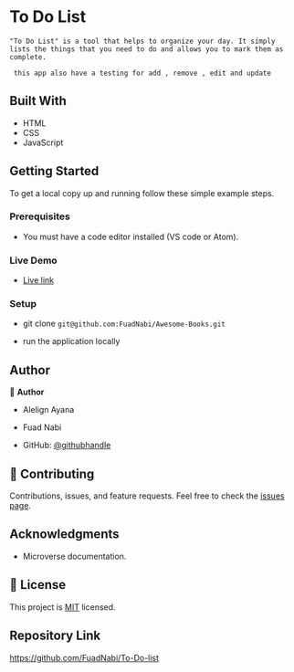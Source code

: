 # To Do List 

`"To Do List" is a tool that helps to organize your day. It simply lists the things that you need to do and allows you to mark them as complete.`

` this app also have a testing for add , remove , edit and update`

## Built With

- HTML
- CSS
- JavaScript

## Getting Started

To get a local copy up and running follow these simple example steps.

### Prerequisites

- You must have a code editor installed (VS code or Atom).

### Live Demo

- [Live link](https://fuadnabi.github.io/To-Do-list/dist/)

### Setup

- git clone `git@github.com:FuadNabi/Awesome-Books.git`

- run the application locally

## Author

:bust_in_silhouette: **Author**
  - Alelign Ayana
  - Fuad Nabi


- GitHub: [@githubhandle](https://github.com/FuadNabi)


## :handshake: Contributing

Contributions, issues, and feature requests.
Feel free to check the [issues page](https://github.com/FuadNabi/To-Do-list/issues).

## Acknowledgments

- Microverse documentation.

## :memo: License

This project is [MIT](./LICENSE) licensed.

## Repository Link

https://github.com/FuadNabi/To-Do-list
